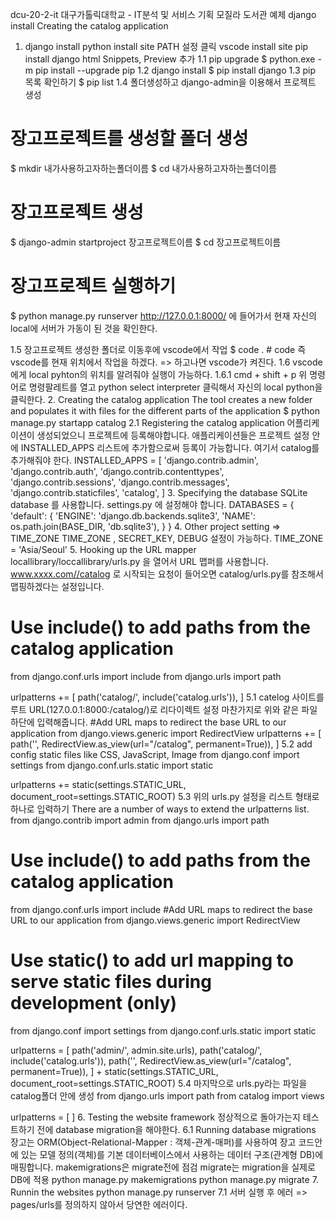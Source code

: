 dcu-20-2-it
대구가톨릭대학교 - IT분석 및 서비스 기획 모질라 도서관 예제
django install
Creating the catalog application
1. django install
python install site
PATH 설정 클릭
vscode install site
pip install django
html Snippets, Preview 추가
1.1 pip upgrade
$ python.exe -m pip install --upgrade pip
1.2 django install
$ pip install django
1.3 pip 목록 확인하기
$ pip list 
1.4 폴더생성하고 django-admin을 이용해서 프로젝트 생성
# 장고프로젝트를 생성할 폴더 생성
$ mkdir 내가사용하고자하는폴더이름
$ cd 내가사용하고자하는폴더이름

# 장고프로젝트 생성 
$ django-admin startproject 장고프로젝트이름
$ cd 장고프로젝트이름

# 장고프로젝트 실행하기
$ python manage.py runserver
http://127.0.0.1:8000/ 에 들어가서 현재 자신의 local에 서버가 가동이 된 것을 확인한다.

1.5 장고프로젝트 생성한 폴더로 이동후에 vscode에서 작업
$ code . # code 즉 vscode를 현재 위치에서 작업을 하겠다. => 하고나면 vscode가 켜진다.
1.6 vscode에게 local pyhton의 위치를 알려줘야 실행이 가능하다.
1.6.1 cmd + shift + p
위 명령어로 명령팔레트를 열고 python select interpreter 클릭해서 자신의 local python을 클릭한다.
2. Creating the catalog application
The tool creates a new folder and populates it with files for the different parts of the application
$ python manage.py startapp catalog
2.1 Registering the catalog application
어플리케이션이 생성되었으니 프로젝트에 등록해야합니다.
애플리케이션들은 프로젝트 설정 안에 INSTALLED_APPS 리스트에 추가함으로써 등록이 가능합니다.
여기서 catalog를 추가해줘야 한다.
INSTALLED_APPS = [
    'django.contrib.admin',
    'django.contrib.auth',
    'django.contrib.contenttypes',
    'django.contrib.sessions',
    'django.contrib.messages',
    'django.contrib.staticfiles', 
    'catalog',
]
3. Specifying the database
SQLite database 를 사용합니다.
settings.py 에 설정해야 합니다.
DATABASES = {
    'default': {
        'ENGINE': 'django.db.backends.sqlite3',
        'NAME': os.path.join(BASE_DIR, 'db.sqlite3'),
    }
}
4. Other project setting => TIME_ZONE
TIME_ZONE , SECRET_KEY, DEBUG 설정이 가능하다.
TIME_ZONE = 'Asia/Seoul'
5. Hooking up the URL mapper
locallibrary/loccallibrary/urls.py 을 열어서 URL 맵퍼를 사용합니다.
www.xxxx.com//catalog 로 시작되는 요청이 들어오면 catalog/urls.py를 참조해서 맵핑하겠다는 설정입니다.
# Use include() to add paths from the catalog application 
from django.conf.urls import include
from django.urls import path

urlpatterns += [
    path('catalog/', include('catalog.urls')),
]
5.1 catelog 사이트를 루트 URL(127.0.0.1:8000:/catalog/)로 리다이렉트 설정
마찬가지로 위와 같은 파일 하단에 입력해줍니다.
#Add URL maps to redirect the base URL to our application
from django.views.generic import RedirectView
urlpatterns += [
    path('', RedirectView.as_view(url="/catalog", permanent=True)),
]
5.2 add config static files like CSS, JavaScript, Image
from django.conf import settings
from django.conf.urls.static import static

urlpatterns += static(settings.STATIC_URL, document_root=settings.STATIC_ROOT)
5.3 위의 urls.py 설정을 리스트 형태로 하나로 입력하기
There are a number of ways to extend the urlpatterns list.
from django.contrib import admin
from django.urls import path
# Use include() to add paths from the catalog application 
from django.conf.urls import include
#Add URL maps to redirect the base URL to our application
from django.views.generic import RedirectView
# Use static() to add url mapping to serve static files during development (only)
from django.conf import settings
from django.conf.urls.static import static

urlpatterns = [
    path('admin/', admin.site.urls),
    path('catalog/', include('catalog.urls')),
    path('', RedirectView.as_view(url="/catalog", permanent=True)),
] + static(settings.STATIC_URL, document_root=settings.STATIC_ROOT)
5.4 마지막으로 urls.py라는 파일을 catalog폴더 안에 생성
from django.urls import path
from catalog import views


urlpatterns = [
]
6. Testing the website framework
정상적으로 돌아가는지 테스트하기 전에 database migration을 해야한다.
6.1 Running database migrations
장고는 ORM(Object-Relational-Mapper : 객체-관계-매퍼)를 사용하여 장고 코드안에 있는 모델 정의(객체)를 기본 데이터베이스에서 사용하는 데이터 구조(관계형 DB)에 매핑합니다.
makemigrations은 migrate전에 점검
migrate는 migration을 실제로 DB에 적용
python manage.py makemigrations
python manage.py migrate
7. Runnin the websites
python manage.py runserver
7.1 서버 실행 후 에러 => pages/urls를 정의하지 않아서 당연한 에러이다.
